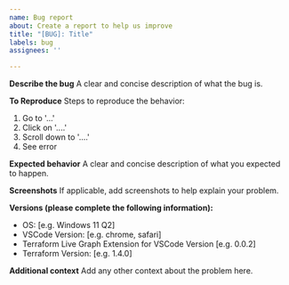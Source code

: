 ```yaml
---
name: Bug report
about: Create a report to help us improve
title: "[BUG]: Title"
labels: bug
assignees: ''

---
```


**Describe the bug**
A clear and concise description of what the bug is.

**To Reproduce**
Steps to reproduce the behavior:
1. Go to '...'
2. Click on '....'
3. Scroll down to '....'
4. See error

**Expected behavior**
A clear and concise description of what you expected to happen.

**Screenshots**
If applicable, add screenshots to help explain your problem.

**Versions (please complete the following information):**
 - OS: [e.g. Windows 11 Q2]
 - VSCode Version: [e.g. chrome, safari]
 - Terraform Live Graph Extension for VSCode Version [e.g. 0.0.2]
 - Terraform Version: [e.g. 1.4.0]

**Additional context**
Add any other context about the problem here.
